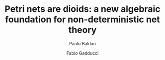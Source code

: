 ---
wps: 
   - "1"
partner: 
   - "UNIPI"
type: "article"
bibsource: "dblp computer science bibliography, https://dblp.org"
biburl: "https://dblp.org/rec/journals/acta/BaldanG19.bib"
timestamp: "Sun, 21 Jun 2020 17:38:12 +0200"
doi: "10.1007/s00236-018-0314-0"
url: "https://doi.org/10.1007/s00236-018-0314-0"
year: 2019
pages: "61-92"
number: "1"
volume: "56"
journal: "Acta Informatica"
title: "Petri nets are dioids: a new algebraic foundation for non-deterministic net theory"
author: 
   - "Paolo Baldan"
   - "Fabio Gadducci"
id: "DBLP:journals/acta/BaldanG19"
published: "true"
---